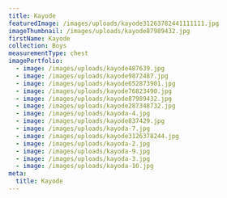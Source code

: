 ```yaml
---
title: Kayode
featuredImage: /images/uploads/kayode31263782441111111.jpg
imageThumbnail: /images/uploads/kayode87989432.jpg
firstName: Kayode
collection: Boys
measurementType: chest
imagePortfolio:
  - image: /images/uploads/kayode487639.jpg
  - image: /images/uploads/kayode9872487.jpg
  - image: /images/uploads/kayode652873901.jpg
  - image: /images/uploads/kayode76823490.jpg
  - image: /images/uploads/kayode87989432.jpg
  - image: /images/uploads/kayode287348732.jpg
  - image: /images/uploads/kayoda-4.jpg
  - image: /images/uploads/kayode837429.jpg
  - image: /images/uploads/kayoda-7.jpg
  - image: /images/uploads/kayode3126378244.jpg
  - image: /images/uploads/kayoda-2.jpg
  - image: /images/uploads/kayoda-9.jpg
  - image: /images/uploads/kayoda-3.jpg
  - image: /images/uploads/kayoda-10.jpg
meta:
  title: Kayode
---
```


